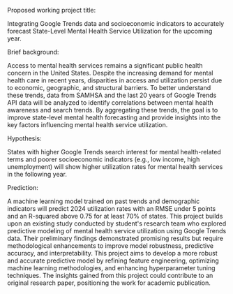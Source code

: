 Proposed working project title:

Integrating Google Trends data and socioeconomic indicators to accurately forecast State-Level Mental Health Service Utilization for the upcoming year.

Brief background:

Access to mental health services remains a significant public health concern in the United States. Despite the increasing demand for mental health care in recent years, disparities in access and utilization persist due to economic, geographic, and structural barriers. To better understand these trends, data from SAMHSA and the last 20 years of Google Trends API data will be analyzed to identify correlations between mental health awareness and search trends. By aggregating these trends, the goal is to improve state-level mental health forecasting and provide insights into the key factors influencing mental health service utilization.

Hypothesis:

States with higher Google Trends search interest for mental health-related terms and poorer socioeconomic indicators (e.g., low income, high unemployment) will show higher utilization rates for mental health services in the following year.

Prediction:

A machine learning model trained on past trends and demographic indicators will predict 2024 utilization rates with an RMSE under 5 points and an R-squared above 0.75 for at least 70% of states. This project builds upon an existing study conducted by student's research team who explored predictive modeling of mental health service utilization using Google Trends data. Their preliminary findings demonstrated promising results but require methodological enhancements to improve model robustness, predictive accuracy, and interpretability. This project aims to develop a more robust and accurate predictive model by refining feature engineering, optimizing machine learning methodologies, and enhancing hyperparameter tuning techniques. The insights gained from this project could contribute to an original research paper, positioning the work for academic publication.

